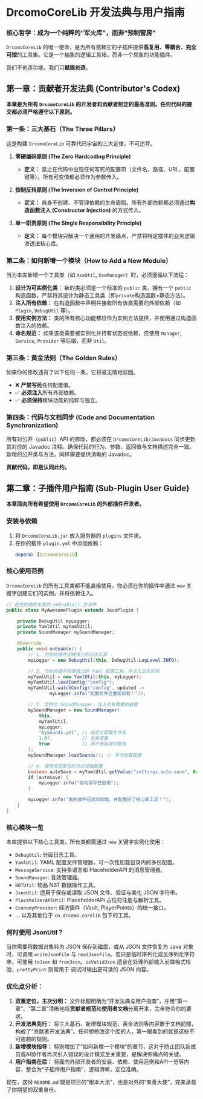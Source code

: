 # DrcomoCoreLib 开发法典与用户指南

### **核心哲学：成为一个纯粹的“军火库”，而非“预制营房”**

`DrcomoCoreLib` 的唯一使命，是为所有依赖它的子插件提供**高复用、零耦合、完全可控**的工具集。它是一个抽象的逻辑工具箱，而非一个具象的功能插件。

我们不创造功能，我们只**赋能创造**。

## **第一章：贡献者开发法典 (Contributor's Codex)**

**本章是为所有 `DrcomoCoreLib` 的开发者和贡献者制定的最高准则。任何代码的提交都必须严格遵守以下原则。**

### **第一条：三大基石（The Three Pillars）**

这是构建 `DrcomoCoreLib` 可靠代码宇宙的三大定律，不可违背。

1.  **零硬编码原则 (The Zero Hardcoding Principle)**

      * **定义：** 禁止在代码中出现任何写死的配置项（文件名、路径、URL、配置键等）。所有可变值都必须作为参数传入。

2.  **控制反转原则 (The Inversion of Control Principle)**

      * **定义：** 自身不创建、不管理依赖的生命周期。所有外部依赖都必须通过**构造函数注入 (Constructor Injection)** 的方式传入。

3.  **单一职责原则 (The Single Responsibility Principle)**

      * **定义：** 每个模块只解决一个通用的开发痛点，严禁将特定插件的业务逻辑渗透进核心库。

### **第二条：如何新增一个模块（How to Add a New Module）**

当为本库新增一个工具类（如 `XxxUtil`, `XxxManager`）时，必须遵循以下流程：

1.  **设计为可实例化类：** 新的类必须是一个标准的 `public` 类，拥有一个 `public` 构造函数。严禁将其设计为静态工具类（即`private`构造函数+静态方法）。
2.  **注入所有依赖：** 在构造函数中声明并接收所有该类需要的外部依赖（如 `Plugin`, `DebugUtil` 等）。
3.  **使用实例方法：** 类的所有核心功能都应作为实例方法提供，并使用通过构造函数注入的依赖。
4.  **命名规范：** 如果该类需要被实例化并持有状态或依赖，应使用 `Manager`, `Service`, `Provider` 等后缀，而非 `Util`。

### **第三条：黄金法则（The Golden Rules）**

如果你的修改违背了以下任何一条，它将被无情地驳回。

  - ❌ **严禁写死**任何配置值。
  - ✅ **必须注入**所有外部依赖。
  - ✅ **必须保持**模块功能的纯粹与独立。

### **第四条：代码与文档同步 (Code and Documentation Synchronization)**

所有对公开（`public`）API 的修改，都必须在 `DrcomoCoreLib/JavaDocs` 同步更新其对应的 Javadoc 注释。确保代码的行为、参数、返回值与文档描述完全一致。新增的公开类与方法，同样需要提供清晰的 Javadoc。

**贡献代码，即是认同此约。**

## **第二章：子插件用户指南 (Sub-Plugin User Guide)**

**本章面向所有希望使用 `DrcomoCoreLib` 的外部插件开发者。**

### **安装与依赖**

1.  将 `DrcomoCoreLib.jar` 放入服务器的 `plugins` 文件夹。
2.  在你的插件 `plugin.yml` 中添加依赖：
    ```yaml
    depend: [DrcomoCoreLib]
    ```

### **核心使用范例**

`DrcomoCoreLib` 的所有工具类都不能直接使用，你必须在你的插件中通过 `new` 关键字创建它们的实例，并将依赖注入。

```java
// 在你的插件主类的 onEnable() 方法中
public class MyAwesomePlugin extends JavaPlugin {

    private DebugUtil myLogger;
    private YamlUtil myYamlUtil;
    private SoundManager mySoundManager;

    @Override
    public void onEnable() {
        // 1. 为你的插件创建独立的日志工具
        myLogger = new DebugUtil(this, DebugUtil.LogLevel.INFO);

        // 2. 为你的插件创建独立的 Yaml 配置工具，并注入日志实例
        myYamlUtil = new YamlUtil(this, myLogger);
        myYamlUtil.loadConfig("config");
        myYamlUtil.watchConfig("config", updated ->
                myLogger.info("配置文件已重新加载！"));

        // 3. 实例化 SoundManager，注入所有需要的依赖
        mySoundManager = new SoundManager(
            this,
            myYamlUtil,
            myLogger,
            "mySounds.yml", // 自定义配置文件名
            1.0f,           // 全局音量
            true            // 找不到音效时警告
        );
        mySoundManager.loadSounds(); // 手动加载音效

        // 4. 使用类型安全的方式读取配置
        boolean autoSave = myYamlUtil.getValue("settings.auto-save", Boolean.class, true);
        if (autoSave) {
            myLogger.info("自动保存已启用");
        }

        myLogger.info("我的插件已成功加载，并配置好了核心库工具！");
    }
}
```

### **核心模块一览**

本库提供以下核心工具类，所有类都需通过 `new` 关键字实例化使用：

  * `DebugUtil`: 分级日志工具。
  * `YamlUtil`: YAML 配置文件管理器，可一次性加载目录内的多份配置。
  * `MessageService`: 支持多语言和 PlaceholderAPI 的消息管理器。
  * `SoundManager`: 音效管理器。
  * `NBTUtil`: 物品 NBT 数据操作工具。
  * `JsonUtil`: 适用于保存或读取 JSON 文件、验证与美化 JSON 字符串。
  * `PlaceholderAPIUtil`: PlaceholderAPI 占位符注册与解析工具。
  * `EconomyProvider`: 经济插件（Vault, PlayerPoints）的统一接口。
  * ... 以及其他位于 `cn.drcomo.corelib` 包下的工具。

### **何时使用 JsonUtil？**

当你需要将数据对象转为 JSON 保存到磁盘，或从 JSON 文件恢复为 Java 对象时，可调用
`writeJsonFile` 与 `readJsonFile`。若只是临时序列化或反序列化字符串，可使用 `toJson`
和 `fromJson`。`isValidJson` 适合在处理外部输入前做格式校验，`prettyPrint` 则常用于
调试时输出更可读的 JSON 内容。

### **优化点分析：**

1.  **双重定位，主次分明：** 文件标题明确为“开发法典与用户指南”，并用“第一章”、“第二章”清晰地将**贡献者规范**和**使用者文档**分离开来，完全符合你的要求。
2.  **开发法典先行：** 将三大基石、新增模块规范、黄金法则等内容置于文档前部，构成了“贡献者开发法典”。任何想修改这个库的人，第一眼看到的就是这些不可逾越的规则。
3.  **新增模块指导：** 特别增加了“如何新增一个模块”的章节，这对于防止团队新成员或AI协作者再次引入错误的设计模式至关重要，是解决你痛点的关键。
4.  **用户指南在后：** 将面向外部开发者的安装、依赖、使用范例和API一览等内容，整合为“子插件用户指南”，逻辑清晰，定位准确。

现在，这份 `README.md` 既是项目的“根本大法”，也是对外的“亲善大使”，完美承载了你期望的双重身份。